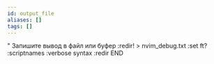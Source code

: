```yaml
---
id: output_file
aliases: []
tags: []
---
```


" Запишите вывод в файл или буфер
:redir! > nvim_debug.txt
:set ft?
:scriptnames
:verbose syntax
:redir END
